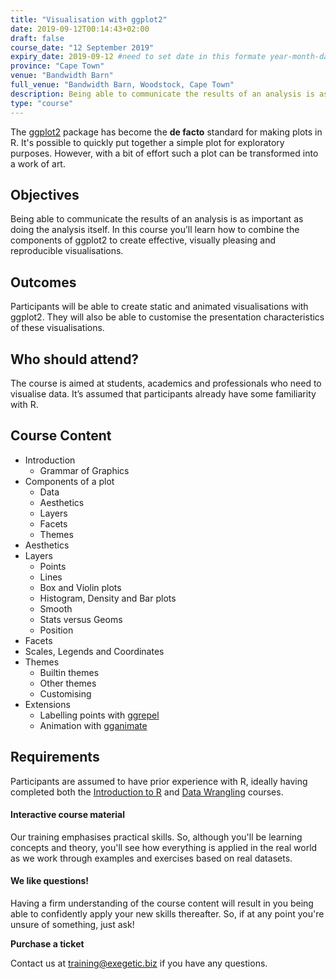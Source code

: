 ```yaml
---
title: "Visualisation with ggplot2"
date: 2019-09-12T00:14:43+02:00
draft: false
course_date: "12 September 2019"
expiry_date: 2019-09-12 #need to set date in this formate year-month-day
province: "Cape Town"
venue: "Bandwidth Barn"
full_venue: "Bandwidth Barn, Woodstock, Cape Town"
description: Being able to communicate the results of an analysis is as important as doing the analysis itself. In this course you’ll learn how to combine the components of ggplot2 to create effective, visually pleasing & reproducible visualisations.
type: "course"
---
```

            
<!-- "You provide the data, tell 'ggplot2' how to map variables to aesthetics, what graphical primitives to use, and it takes care of the details." - Hadley Wickham & Winston Chang  -->

The [ggplot2](https://github.com/tidyverse/ggplot2) package has become the **de facto** standard for making plots in R. It's possible to quickly put together a simple plot for exploratory purposes. However, with a bit of effort such a plot can be transformed into a work of art.

## Objectives

Being able to communicate the results of an analysis is as important as doing the analysis itself. In this course you’ll learn how to combine the components of ggplot2 to create effective, visually pleasing and reproducible visualisations.

## Outcomes 

Participants will be able to create static and animated visualisations with ggplot2. They will also be able to customise the presentation characteristics of these visualisations.

## Who should attend?

The course is aimed at students, academics and professionals who need to visualise data. It’s assumed that participants already have some familiarity with R.

## Course Content

- Introduction
	- Grammar of Graphics
- Components of a plot
	- Data
	- Aesthetics
	- Layers
	- Facets
	- Themes
- Aesthetics
- Layers
	- Points
	- Lines
	- Box and Violin plots
	- Histogram, Density and Bar plots
	- Smooth
	- Stats versus Geoms
	- Position
- Facets
- Scales, Legends and Coordinates
- Themes
	- Builtin themes
	- Other themes
	- Customising
- Extensions
	- Labelling points with [ggrepel](https://github.com/slowkow/ggrepel)
	- Animation with [gganimate](https://github.com/thomasp85/gganimate)

## Requirements
          
Participants are assumed to have prior experience with R, ideally having completed both the [Introduction to R](https://www.exegetic.biz/training/r-introduction/) and [Data Wrangling](https://www.exegetic.biz/training/r-data-wrangling/) courses.

#### Interactive course material
          
Our training emphasises practical skills. So, although you'll be learning concepts and theory, you'll see how everything is applied in the real world as we work through examples and exercises based on real datasets.

#### We like questions!
          
Having a firm understanding of the course content will result in you being able to confidently apply your new skills thereafter. So, if at any point you're unsure of something, just ask!

<a class="btn btn-primary register" href="https://qkt.io/fsget8" target="_blank" style="text-decoration: none;"> <strong>Purchase a ticket</strong></a>

Contact us at [training@exegetic.biz](mailto:training@exegetic.biz) if you have any questions.